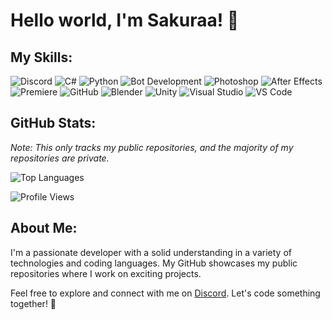 # Hello world, I'm Sakuraa! 👋

## My Skills:
![Discord](https://skillicons.dev/icons?i=discord) ![C#](https://skillicons.dev/icons?i=cs) ![Python](https://skillicons.dev/icons?i=py) ![Bot Development](https://skillicons.dev/icons?i=bots) ![Photoshop](https://skillicons.dev/icons?i=ps) ![After Effects](https://skillicons.dev/icons?i=ae) ![Premiere](https://skillicons.dev/icons?i=pr) ![GitHub](https://skillicons.dev/icons?i=github) ![Blender](https://skillicons.dev/icons?i=blender) ![Unity](https://skillicons.dev/icons?i=unity) ![Visual Studio](https://skillicons.dev/icons?i=visualstudio) ![VS Code](https://skillicons.dev/icons?i=vscode)


## GitHub Stats:
*Note: This only tracks my public repositories, and the majority of my repositories are private.*

![Top Languages](https://github-readme-stats.vercel.app/api/top-langs/?username=SakuraaDevelopment&theme=dracula&show_icons=true)

![Profile Views](https://komarev.com/ghpvc/?username=SakuraaDevelopment&style=flat-square&color=orange)

## About Me:
I'm a passionate developer with a solid understanding in a variety of technologies and coding languages. My GitHub showcases my public repositories where I work on exciting projects.

Feel free to explore and connect with me on [Discord](https://discord.gg/sakuraas-stump-728015594032594989). Let's code something together! 🚀
